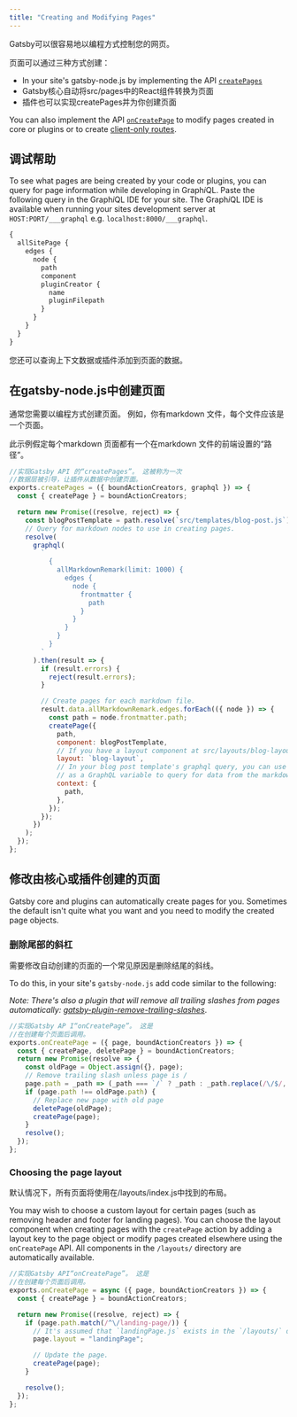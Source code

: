 ```yaml
---
title: "Creating and Modifying Pages"
---
```

Gatsby可以很容易地以编程方式控制您的网页。

页面可以通过三种方式创建：

* In your site's gatsby-node.js by implementing the API [`createPages`](/docs/node-apis/#createPages)
* Gatsby核心自动将src/pages中的React组件转换为页面
* 插件也可以实现createPages并为你创建页面

You can also implement the API [`onCreatePage`](/docs/node-apis/#onCreatePage) to modify pages created in core or plugins or to create [client-only routes](/docs/building-apps-with-gatsby/).

## 调试帮助

To see what pages are being created by your code or plugins, you can query for page information while developing in Graph*i*QL. Paste the following query in the Graph*i*QL IDE for your site. The Graph*i*QL IDE is available when running your sites development server at `HOST:PORT/___graphql` e.g. `localhost:8000/___graphql`.

```graphql
{
  allSitePage {
    edges {
      node {
        path
        component
        pluginCreator {
          name
          pluginFilepath
        }
      }
    }
  }
}
```

您还可以查询上下文数据或插件添加到页面的数据。

## 在gatsby-node.js中创建页面

通常您需要以编程方式创建页面。 例如，你有markdown 文件，每个文件应该是一个页面。

此示例假定每个markdown 页面都有一个在markdown 文件的前端设置的“路径”。

```javascript
//实现Gatsby API 的“createPages”。 这被称为一次
//数据层被引导，让插件从数据中创建页面。
exports.createPages = ({ boundActionCreators, graphql }) => {
  const { createPage } = boundActionCreators;

  return new Promise((resolve, reject) => {
    const blogPostTemplate = path.resolve(`src/templates/blog-post.js`);
    // Query for markdown nodes to use in creating pages.
    resolve(
      graphql(
        `
          {
            allMarkdownRemark(limit: 1000) {
              edges {
                node {
                  frontmatter {
                    path
                  }
                }
              }
            }
          }
        `
      ).then(result => {
        if (result.errors) {
          reject(result.errors);
        }

        // Create pages for each markdown file.
        result.data.allMarkdownRemark.edges.forEach(({ node }) => {
          const path = node.frontmatter.path;
          createPage({
            path,
            component: blogPostTemplate,
            // If you have a layout component at src/layouts/blog-layout.js
            layout: `blog-layout`,
            // In your blog post template's graphql query, you can use path
            // as a GraphQL variable to query for data from the markdown file.
            context: {
              path,
            },
          });
        });
      })
    );
  });
};
```

## 修改由核心或插件创建的页面

Gatsby core and plugins can automatically create pages for you. Sometimes the default isn't quite what you want and you need to modify the created page objects.

### 删除尾部的斜杠

需要修改自动创建的页面的一个常见原因是删除结尾的斜线。

To do this, in your site's `gatsby-node.js` add code similar to the following:

*Note: There's also a plugin that will remove all trailing slashes from pages automatically: [gatsby-plugin-remove-trailing-slashes](/packages/gatsby-plugin-remove-trailing-slashes/)*.

```javascript
//实现Gatsby AP I“onCreatePage”。 这是
//在创建每个页面后调用。
exports.onCreatePage = ({ page, boundActionCreators }) => {
  const { createPage, deletePage } = boundActionCreators;
  return new Promise(resolve => {
    const oldPage = Object.assign({}, page);
    // Remove trailing slash unless page is /
    page.path = _path => (_path === `/` ? _path : _path.replace(/\/$/, ``));
    if (page.path !== oldPage.path) {
      // Replace new page with old page
      deletePage(oldPage);
      createPage(page);
    }
    resolve();
  });
};
```

### Choosing the page layout

默认情况下，所有页面将使用在/layouts/index.js中找到的布局。

You may wish to choose a custom layout for certain pages (such as removing header and footer for landing pages). You can choose the layout component when creating pages with the `createPage` action by adding a layout key to the page object or modify pages created elsewhere using the `onCreatePage` API. All components in the `/layouts/` directory are automatically available.

```javascript
//实现Gatsby API“onCreatePage”。 这是
//在创建每个页面后调用。
exports.onCreatePage = async ({ page, boundActionCreators }) => {
  const { createPage } = boundActionCreators;

  return new Promise((resolve, reject) => {
    if (page.path.match(/^\/landing-page/)) {
      // It's assumed that `landingPage.js` exists in the `/layouts/` directory
      page.layout = "landingPage";

      // Update the page.
      createPage(page);
    }

    resolve();
  });
};
```
